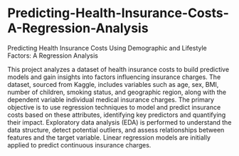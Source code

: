 # Predicting-Health-Insurance-Costs-A-Regression-Analysis
 Predicting Health Insurance Costs Using Demographic and  Lifestyle Factors: A Regression Analysis

This project analyzes a dataset of health insurance costs to build predictive models and gain 
insights into factors influencing insurance charges. The dataset, sourced from Kaggle, includes 
variables such as age, sex, BMI, number of children, smoking status, and geographic region, along 
with the dependent variable individual medical insurance charges. The primary objective is to use 
regression techniques to model and predict insurance costs based on these attributes, identifying 
key predictors and quantifying their impact.
 Exploratory data analysis (EDA) is performed to understand the data structure, detect potential 
outliers, and assess relationships between features and the target variable. Linear regression models 
are initially applied to predict continuous insurance charges.

